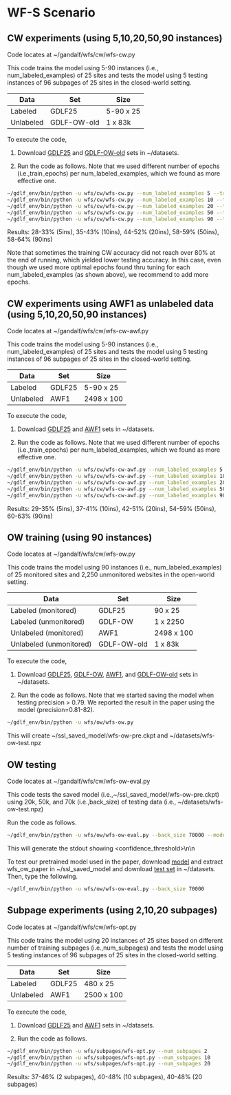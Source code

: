 # WF-S Scenario

## CW experiments (using 5,10,20,50,90 instances)

Code locates at ~/gandalf/wfs/cw/wfs-cw.py

This code trains the model using 5-90 instances (i.e., num_labeled_examples) of 25 sites and tests the model using 5 testing instances of 96 subpages of 25 sites in the closed-world setting. 

| Data  | Set | Size |
| ------------- | ------------- | ------------- |
| Labeled  | GDLF25  | 5-90 x 25  |
| Unlabeled  | GDLF-OW-old  | 1 x 83k  |

To execute the code, 

1. Download [GDLF25](https://docs.google.com/uc?export=download&id=1p49l9Y0NFqTjIuT-1i3oQFa2UZktKy6A) and [GDLF-OW-old](https://docs.google.com/uc?export=download&id=1xLYTNzf1hJMTlvpjvFCBurvo7jmPRwMz) sets in ~/datasets.

2. Run the code as follows. Note that we used different number of epochs (i.e.,train_epochs) per num_labeled_examples, which we found as more effective one. 

```sh
~/gdlf_env/bin/python -u wfs/cw/wfs-cw.py --num_labeled_examples 5 --train_epochs 6
~/gdlf_env/bin/python -u wfs/cw/wfs-cw.py --num_labeled_examples 10 --train_epochs 10
~/gdlf_env/bin/python -u wfs/cw/wfs-cw.py --num_labeled_examples 20 --train_epochs 10
~/gdlf_env/bin/python -u wfs/cw/wfs-cw.py --num_labeled_examples 50 --train_epochs 10
~/gdlf_env/bin/python -u wfs/cw/wfs-cw.py --num_labeled_examples 90 --train_epochs 10
```

Results: 28-33% (5ins), 35-43% (10ins), 44-52% (20ins), 58-59% (50ins), 58-64% (90ins)


Note that sometimes the training CW accuracy did not reach over 80% at the end of running, which yielded lower testing accuracy. In this case, even though we used more optimal epochs found thru tuning for each num_labeled_examples (as shown above), we recommend to add more epochs.

## CW experiments using AWF1 as unlabeled data (using 5,10,20,50,90 instances)

Code locates at ~/gandalf/wfs/cw/wfs-cw-awf.py

This code trains the model using 5-90 instances (i.e., num_labeled_examples) of 25 sites and tests the model using 5 testing instances of 96 subpages of 25 sites in the closed-world setting. 

| Data  | Set | Size |
| ------------- | ------------- | ------------- |
| Labeled  | GDLF25  | 5-90 x 25  |
| Unlabeled  | AWF1  | 2498 x 100  |

To execute the code, 

1. Download [GDLF25](https://docs.google.com/uc?export=download&id=1p49l9Y0NFqTjIuT-1i3oQFa2UZktKy6A) and [AWF1](https://docs.google.com/uc?export=download&id=1Y7QObZn8H1CBfcncU6bhj6Xmx08FMYSv) sets in ~/datasets.

2. Run the code as follows. Note that we used different number of epochs (i.e.,train_epochs) per num_labeled_examples, which we found as more effective one. 

```sh
~/gdlf_env/bin/python -u wfs/cw/wfs-cw-awf.py --num_labeled_examples 5 --train_epochs 3
~/gdlf_env/bin/python -u wfs/cw/wfs-cw-awf.py --num_labeled_examples 10 --train_epochs 3
~/gdlf_env/bin/python -u wfs/cw/wfs-cw-awf.py --num_labeled_examples 20 --train_epochs 3
~/gdlf_env/bin/python -u wfs/cw/wfs-cw-awf.py --num_labeled_examples 50 --train_epochs 4
~/gdlf_env/bin/python -u wfs/cw/wfs-cw-awf.py --num_labeled_examples 90 --train_epochs 5
```

Results: 29-35% (5ins), 37-41% (10ins), 42-51% (20ins), 54-59% (50ins), 60-63% (90ins)


## OW training (using 90 instances)

Code locates at ~/gandalf/wfs/cw/wfs-ow.py

This code trains the model using 90 instances (i.e., num_labeled_examples) of 25 monitored sites and 2,250 unmonitored websites in the open-world setting. 

| Data  | Set | Size |
| ------------- | ------------- | ------------- |
| Labeled (monitored) | GDLF25  | 90 x 25  |
| Labeled (unmonitored)  | GDLF-OW  | 1 x 2250  |
| Unlabeled (monitored)  | AWF1  | 2498 x 100  |
| Unlabeled (unmonitored)  | GDLF-OW-old  | 1 x 83k  |

To execute the code, 

1. Download [GDLF25](https://docs.google.com/uc?export=download&id=1p49l9Y0NFqTjIuT-1i3oQFa2UZktKy6A), [GDLF-OW](https://docs.google.com/uc?export=download&id=1aT5fLgRVGKwF_-VhB5px-WEAVsEOxhxD), [AWF1](https://docs.google.com/uc?export=download&id=1Y7QObZn8H1CBfcncU6bhj6Xmx08FMYSv), and [GDLF-OW-old](https://docs.google.com/uc?export=download&id=1xLYTNzf1hJMTlvpjvFCBurvo7jmPRwMz) sets in ~/datasets.

2. Run the code as follows. Note that we started saving the model when testing precision > 0.79. We reported the result in the paper using the model (precision=0.81-82).

```sh
~/gdlf_env/bin/python -u wfs/ow/wfs-ow.py 
```

This will create ~/ssl_saved_model/wfs-ow-pre<precision>.ckpt and ~/datasets/wfs-ow-test.npz

## OW testing

Code locates at ~/gandalf/wfs/cw/wfs-ow-eval.py

This code tests the saved model (i.e.,~/ssl_saved_model/wfs-ow-pre<precision>.ckpt) using 20k, 50k, and 70k (i.e.,back_size) of testing data (i.e., ~/datasets/wfs-ow-test.npz)

Run the code as follows. 

```sh
~/gdlf_env/bin/python -u wfs/ow/wfs-ow-eval.py --back_size 70000 --model_path ~/ssl_saved_model/wfs-ow-pre<precision>.ckpt --test_path ~/datasets/wfs-ow-awf-gdow.npz
```

This will generate the stdout showing <confidence_threshold>\n<precision>\n<recall>

To test our pretrained model used in the paper, download [model](https://docs.google.com/uc?export=download&id=1HAkZQUenNk7TczMt2Y8ohSdn26H3UzFr) and extract wfs_ow_paper in ~/ssl_saved_model and download [test set](https://docs.google.com/uc?export=download&id=1LvYgyrRnspqt8KYqN-yxS5haF0yZ6iuY) in ~/datasets. Then, type the following.

```sh
~/gdlf_env/bin/python -u wfs/ow/wfs-ow-eval.py --back_size 70000
```

## Subpage experiments (using 2,10,20 subpages)

Code locates at ~/gandalf/wfs/cw/wfs-opt.py

This code trains the model using 20 instances of 25 sites based on different number of training subpages (i.e.,num_subpages) and tests the model using 5 testing instances of 96 subpages of 25 sites in the closed-world setting. 

| Data  | Set | Size |
| ------------- | ------------- | ------------- |
| Labeled  | GDLF25  | 480 x 25  |
| Unlabeled  | AWF1  | 2500 x 100  |

To execute the code, 

1. Download [GDLF25](https://docs.google.com/uc?export=download&id=1p49l9Y0NFqTjIuT-1i3oQFa2UZktKy6A) and [AWF1](https://docs.google.com/uc?export=download&id=1Y7QObZn8H1CBfcncU6bhj6Xmx08FMYSv) sets in ~/datasets.

2. Run the code as follows.

```sh
~/gdlf_env/bin/python -u wfs/subpages/wfs-opt.py --num_subpages 2
~/gdlf_env/bin/python -u wfs/subpages/wfs-opt.py --num_subpages 10
~/gdlf_env/bin/python -u wfs/subpages/wfs-opt.py --num_subpages 20
```

Results: 37-46% (2 subpages), 40-48% (10 subpages), 40-48% (20 subpages)

